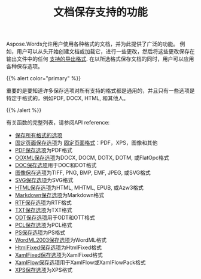 ﻿---
title: 文档保存支持的功能
second_title: Aspose.Words为Java
articleTitle: 文档保存支持的功能
linktitle: 文档保存支持的功能
description: "以大多数流行格式保存文档，并支持许多Microsoft Word功能。"
type: docs
weight: 30
url: /zh/java/supported-features-on-document-save/
timestamp: 2024-01-27-14-07-04
---

Aspose.Words允许用户使用各种格式的文档，并为此提供了广泛的功能。 例如，用户可以从头开始创建文档或加载它，进行一些更改，然后将这些更改保存在输出文件中的任何 [支持的导出格式](/words/java/supported-document-formats/). 在以所选格式保存文档的同时，用户可以应用各种保存选项。

{{% alert color="primary" %}}

重要的是要知道许多保存选项对所有支持的格式都是通用的，并且只有一些选项是特定于格式的，例如PDF, DOCX, HTML, 和其他人。

{{% /alert %}}

有关函数的完整列表，请参阅API reference:

- [保存所有格式的选项](https://reference.aspose.com/words/java/com.aspose.words/saveoptions/)
- [固定页面保存选项](https://reference.aspose.com/words/java/com.aspose.words/fixedpagesaveoptions/)为 [固定页面格式](/words/java/converting-to-fixed-page-format/)：PDF，XPS，图像和其他
- [PDF保存选项](https://reference.aspose.com/words/java/com.aspose.words/pdfsaveoptions/)为PDF格式
- [OOXML保存选项](https://reference.aspose.com/words/java/com.aspose.words/ooxmlsaveoptions/)为DOCX, DOCM, DOTX, DOTM, 或FlatOpc格式
- [DOC保存选项](https://reference.aspose.com/words/java/com.aspose.words/docsaveoptions/)用于DOC和DOT格式
- [图像保存选项](https://reference.aspose.com/words/java/com.aspose.words/imagesaveoptions/)为TIFF, PNG, BMP, EMF, JPEG, 或SVG格式
- [SVG保存选项](https://reference.aspose.com/words/java/com.aspose.words/svgsaveoptions/)为SVG格式
- [HTML保存选项](https://reference.aspose.com/words/java/com.aspose.words/htmlsaveoptions/)为HTML, MHTML, EPUB, 或Azw3格式
- [Markdown保存选项](https://reference.aspose.com/words/java/com.aspose.words/markdownsaveoptions/)为Markdown格式
- [RTF保存选项](https://reference.aspose.com/words/java/com.aspose.words/rtfsaveoptions/)为RTF格式
- [TXT保存选项](https://reference.aspose.com/words/java/com.aspose.words/txtsaveoptions/)为TXT格式
- [ODT保存选项](https://reference.aspose.com/words/java/com.aspose.words/odtsaveoptions/)用于ODT和OTT格式
- [PCL保存选项](https://reference.aspose.com/words/java/com.aspose.words/pclsaveoptions/)为PCL格式
- [PS保存选项](https://reference.aspose.com/words/java/com.aspose.words/pssaveoptions/)为PS格式
- [WordML2003保存选项](https://reference.aspose.com/words/java/com.aspose.words/wordml2003saveoptions/)为WordML格式
- [HtmlFixed保存选项](https://reference.aspose.com/words/java/com.aspose.words/htmlfixedsaveoptions/)为HtmlFixed格式
- [XamlFixed保存选项](https://reference.aspose.com/words/java/com.aspose.words/xamlfixedsaveoptions/)为XamlFixed格式
- [XamlFlow保存选项](https://reference.aspose.com/words/java/com.aspose.words/xamlflowsaveoptions/)用于XamlFlow或XamlFlowPack格式
- [XPS保存选项](https://reference.aspose.com/words/java/com.aspose.words/xpssaveoptions/)为XPS格式
